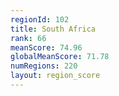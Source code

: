 ```yaml
---
regionId: 102
title: South Africa
rank: 66
meanScore: 74.96
globalMeanScore: 71.78
numRegions: 220
layout: region_score
---
```

